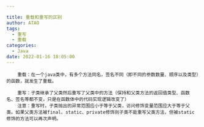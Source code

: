 ```yaml
---

title: 重载和重写的区别
author: ATAO
tags:
  - 重写
  - 重载
categories:
  - Java
date: 2022-01-16 18:05:00
---
```

	
    
    	重载：在一个java类中，有多个方法同名，签名不同（即不同的参数数量、顺序以及类型）的函数，就发生了重载。
    
    	重写：子类继承了父类然后重写了父类中的方法（保持和父类方法的返回值类型、函数名、签名等都不变，只是在函数体中的代码实现逻辑改变了）
    	注意：重写时，子类抛出的异常范围应小于等于父类，访问修饰变量范围应大于等于父类。如果父类方法被final、static、private修饰则子类不能重写父类方法，但被static修饰的方法可以再次声明。
    